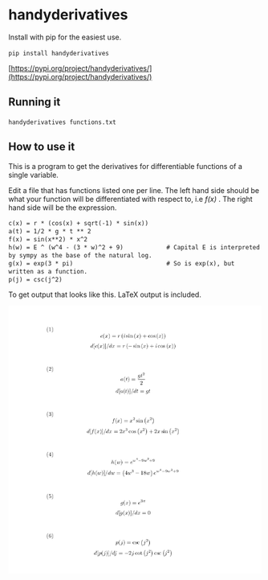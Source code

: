 # handyderivatives

Install with pip for the easiest use.

`pip install handyderivatives`

[https://pypi.org/project/handyderivatives/](https://pypi.org/project/handyderivatives/)

## Running it
`handyderivatives functions.txt`

## How to use it
This is a program to get the derivatives for differentiable functions of a single variable.

Edit a file that has functions listed one per line.
The left hand side should be what your function will be differentiated with respect to, i.e *f(x)* .
The right hand side will be the expression.

```
c(x) = r * (cos(x) + sqrt(-1) * sin(x))
a(t) = 1/2 * g * t ** 2
f(x) = sin(x**2) * x^2
h(w) = E ^ (w^4 - (3 * w)^2 + 9)            # Capital E is interpreted by sympy as the base of the natural log.
g(x) = exp(3 * pi)                          # So is exp(x), but written as a function.
p(j) = csc(j^2)
```

To get output that looks like this. LaTeX output is included.


![Placeholder](https://raw.githubusercontent.com/Fitzy1293/handyderivatives/main/images/output.png)
